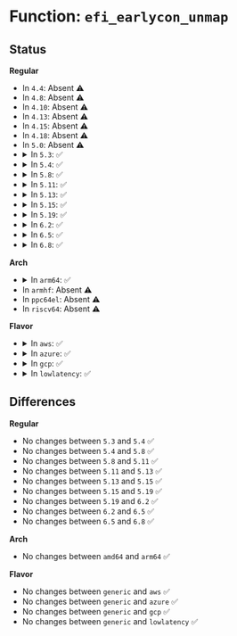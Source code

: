 # Function: <code>efi_earlycon_unmap</code>

## Status
<b>Regular</b>
<ul>
<li>
In <code>4.4</code>: Absent ⚠️
</li>
<li>
In <code>4.8</code>: Absent ⚠️
</li>
<li>
In <code>4.10</code>: Absent ⚠️
</li>
<li>
In <code>4.13</code>: Absent ⚠️
</li>
<li>
In <code>4.15</code>: Absent ⚠️
</li>
<li>
In <code>4.18</code>: Absent ⚠️
</li>
<li>
In <code>5.0</code>: Absent ⚠️
</li>
<li>
<details>
<summary>In <code>5.3</code>: ✅</summary>

```c
void efi_earlycon_unmap(void *addr, long unsigned int len);
```

**Collision:** Unique Static

**Inline:** No

**Transformation:** False

**Instances:**

```
In drivers/firmware/efi/earlycon.c (ffffffff81a936c0)
Location: drivers/firmware/efi/earlycon.c:26
Inline: False
Direct callers:
  - drivers/firmware/efi/earlycon.c:efi_earlycon_write
  - drivers/firmware/efi/earlycon.c:efi_earlycon_write
  - drivers/firmware/efi/earlycon.c:efi_earlycon_scroll_up
  - drivers/firmware/efi/earlycon.c:efi_earlycon_scroll_up
  - drivers/firmware/efi/earlycon.c:efi_earlycon_scroll_up
```
**Symbols:**

```
ffffffff81a936c0-ffffffff81a936d0: efi_earlycon_unmap (STB_LOCAL)
```
</details>
</li>
<li>
<details>
<summary>In <code>5.4</code>: ✅</summary>

```c
void efi_earlycon_unmap(void *addr, long unsigned int len);
```

**Collision:** Unique Static

**Inline:** No

**Transformation:** False

**Instances:**

```
In drivers/firmware/efi/earlycon.c (ffffffff81acaf90)
Location: drivers/firmware/efi/earlycon.c:63
Inline: False
Direct callers:
  - drivers/firmware/efi/earlycon.c:efi_earlycon_write
  - drivers/firmware/efi/earlycon.c:efi_earlycon_write
  - drivers/firmware/efi/earlycon.c:efi_earlycon_scroll_up
  - drivers/firmware/efi/earlycon.c:efi_earlycon_scroll_up
  - drivers/firmware/efi/earlycon.c:efi_earlycon_scroll_up
```
**Symbols:**

```
ffffffff81acaf90-ffffffff81acafab: efi_earlycon_unmap (STB_LOCAL)
```
</details>
</li>
<li>
<details>
<summary>In <code>5.8</code>: ✅</summary>

```c
void efi_earlycon_unmap(void *addr, long unsigned int len);
```

**Collision:** Unique Static

**Inline:** No

**Transformation:** False

**Instances:**

```
In drivers/firmware/efi/earlycon.c (ffffffff81bc3490)
Location: drivers/firmware/efi/earlycon.c:63
Inline: False
Direct callers:
  - drivers/firmware/efi/earlycon.c:efi_earlycon_write
  - drivers/firmware/efi/earlycon.c:efi_earlycon_write
  - drivers/firmware/efi/earlycon.c:efi_earlycon_scroll_up
  - drivers/firmware/efi/earlycon.c:efi_earlycon_scroll_up
  - drivers/firmware/efi/earlycon.c:efi_earlycon_scroll_up
```
**Symbols:**

```
ffffffff81bc3490-ffffffff81bc34ab: efi_earlycon_unmap (STB_LOCAL)
```
</details>
</li>
<li>
<details>
<summary>In <code>5.11</code>: ✅</summary>

```c
void efi_earlycon_unmap(void *addr, long unsigned int len);
```

**Collision:** Unique Static

**Inline:** No

**Transformation:** False

**Instances:**

```
In drivers/firmware/efi/earlycon.c (ffffffff81c3c3c0)
Location: drivers/firmware/efi/earlycon.c:63
Inline: False
Direct callers:
  - drivers/firmware/efi/earlycon.c:efi_earlycon_write
  - drivers/firmware/efi/earlycon.c:efi_earlycon_write
  - drivers/firmware/efi/earlycon.c:efi_earlycon_scroll_up
  - drivers/firmware/efi/earlycon.c:efi_earlycon_scroll_up
  - drivers/firmware/efi/earlycon.c:efi_earlycon_scroll_up
```
**Symbols:**

```
ffffffff81c3c3c0-ffffffff81c3c3db: efi_earlycon_unmap (STB_LOCAL)
```
</details>
</li>
<li>
<details>
<summary>In <code>5.13</code>: ✅</summary>

```c
void efi_earlycon_unmap(void *addr, long unsigned int len);
```

**Collision:** Unique Static

**Inline:** No

**Transformation:** False

**Instances:**

```
In drivers/firmware/efi/earlycon.c (ffffffff81c2e860)
Location: drivers/firmware/efi/earlycon.c:63
Inline: False
Direct callers:
  - drivers/firmware/efi/earlycon.c:efi_earlycon_write
  - drivers/firmware/efi/earlycon.c:efi_earlycon_write
  - drivers/firmware/efi/earlycon.c:efi_earlycon_scroll_up
  - drivers/firmware/efi/earlycon.c:efi_earlycon_scroll_up
  - drivers/firmware/efi/earlycon.c:efi_earlycon_scroll_up
```
**Symbols:**

```
ffffffff81c2e860-ffffffff81c2e87b: efi_earlycon_unmap (STB_LOCAL)
```
</details>
</li>
<li>
<details>
<summary>In <code>5.15</code>: ✅</summary>

```c
void efi_earlycon_unmap(void *addr, long unsigned int len);
```

**Collision:** Unique Static

**Inline:** No

**Transformation:** False

**Instances:**

```
In drivers/firmware/efi/earlycon.c (ffffffff81d4cea0)
Location: drivers/firmware/efi/earlycon.c:63
Inline: False
Direct callers:
  - drivers/firmware/efi/earlycon.c:efi_earlycon_write
  - drivers/firmware/efi/earlycon.c:efi_earlycon_write
  - drivers/firmware/efi/earlycon.c:efi_earlycon_scroll_up
  - drivers/firmware/efi/earlycon.c:efi_earlycon_scroll_up
  - drivers/firmware/efi/earlycon.c:efi_earlycon_scroll_up
```
**Symbols:**

```
ffffffff81d4cea0-ffffffff81d4cebb: efi_earlycon_unmap (STB_LOCAL)
```
</details>
</li>
<li>
<details>
<summary>In <code>5.19</code>: ✅</summary>

```c
void efi_earlycon_unmap(void *addr, long unsigned int len);
```

**Collision:** Unique Static

**Inline:** No

**Transformation:** False

**Instances:**

```
In drivers/firmware/efi/earlycon.c (ffffffff81f1cb10)
Location: drivers/firmware/efi/earlycon.c:63
Inline: False
Direct callers:
  - drivers/firmware/efi/earlycon.c:efi_earlycon_write
  - drivers/firmware/efi/earlycon.c:efi_earlycon_write
  - drivers/firmware/efi/earlycon.c:efi_earlycon_scroll_up
  - drivers/firmware/efi/earlycon.c:efi_earlycon_scroll_up
  - drivers/firmware/efi/earlycon.c:efi_earlycon_scroll_up
```
**Symbols:**

```
ffffffff81f1cb10-ffffffff81f1cb3b: efi_earlycon_unmap (STB_LOCAL)
```
</details>
</li>
<li>
<details>
<summary>In <code>6.2</code>: ✅</summary>

```c
void efi_earlycon_unmap(void *addr, long unsigned int len);
```

**Collision:** Unique Static

**Inline:** No

**Transformation:** False

**Instances:**

```
In drivers/firmware/efi/earlycon.c (ffffffff820c4b90)
Location: drivers/firmware/efi/earlycon.c:63
Inline: False
Direct callers:
  - drivers/firmware/efi/earlycon.c:efi_earlycon_write
  - drivers/firmware/efi/earlycon.c:efi_earlycon_write
  - drivers/firmware/efi/earlycon.c:efi_earlycon_scroll_up
  - drivers/firmware/efi/earlycon.c:efi_earlycon_scroll_up
  - drivers/firmware/efi/earlycon.c:efi_earlycon_scroll_up
```
**Symbols:**

```
ffffffff820c4b90-ffffffff820c4bbb: efi_earlycon_unmap (STB_LOCAL)
```
</details>
</li>
<li>
<details>
<summary>In <code>6.5</code>: ✅</summary>

```c
void efi_earlycon_unmap(void *addr, long unsigned int len);
```

**Collision:** Unique Static

**Inline:** No

**Transformation:** False

**Instances:**

```
In drivers/firmware/efi/earlycon.c (ffffffff82148c00)
Location: drivers/firmware/efi/earlycon.c:66
Inline: False
Direct callers:
  - drivers/firmware/efi/earlycon.c:efi_earlycon_write
  - drivers/firmware/efi/earlycon.c:efi_earlycon_write
  - drivers/firmware/efi/earlycon.c:efi_earlycon_scroll_up
  - drivers/firmware/efi/earlycon.c:efi_earlycon_scroll_up
  - drivers/firmware/efi/earlycon.c:efi_earlycon_scroll_up
```
**Symbols:**

```
ffffffff82148c00-ffffffff82148c2b: efi_earlycon_unmap (STB_LOCAL)
```
</details>
</li>
<li>
<details>
<summary>In <code>6.8</code>: ✅</summary>

```c
void efi_earlycon_unmap(void *addr, long unsigned int len);
```

**Collision:** Unique Static

**Inline:** No

**Transformation:** False

**Instances:**

```
In drivers/firmware/efi/earlycon.c (ffffffff8222b620)
Location: drivers/firmware/efi/earlycon.c:66
Inline: False
Direct callers:
  - drivers/firmware/efi/earlycon.c:efi_earlycon_write
  - drivers/firmware/efi/earlycon.c:efi_earlycon_write
  - drivers/firmware/efi/earlycon.c:efi_earlycon_scroll_up
  - drivers/firmware/efi/earlycon.c:efi_earlycon_scroll_up
  - drivers/firmware/efi/earlycon.c:efi_earlycon_scroll_up
```
**Symbols:**

```
ffffffff8222b620-ffffffff8222b64b: efi_earlycon_unmap (STB_LOCAL)
```
</details>
</li>
</ul>
<b>Arch</b>
<ul>
<li>
<details>
<summary>In <code>arm64</code>: ✅</summary>

```c
void efi_earlycon_unmap(void *addr, long unsigned int len);
```

**Collision:** Unique Static

**Inline:** No

**Transformation:** False

**Instances:**

```
In drivers/firmware/efi/earlycon.c (ffff800010d9f5d8)
Location: drivers/firmware/efi/earlycon.c:63
Inline: False
Direct callers:
  - drivers/firmware/efi/earlycon.c:efi_earlycon_write
  - drivers/firmware/efi/earlycon.c:efi_earlycon_write
  - drivers/firmware/efi/earlycon.c:efi_earlycon_scroll_up
  - drivers/firmware/efi/earlycon.c:efi_earlycon_scroll_up
  - drivers/firmware/efi/earlycon.c:efi_earlycon_scroll_up
```
**Symbols:**

```
ffff800010d9f5d8-ffff800010d9f624: efi_earlycon_unmap (STB_LOCAL)
```
</details>
</li>
<li>
In <code>armhf</code>: Absent ⚠️
</li>
<li>
In <code>ppc64el</code>: Absent ⚠️
</li>
<li>
In <code>riscv64</code>: Absent ⚠️
</li>
</ul>
<b>Flavor</b>
<ul>
<li>
<details>
<summary>In <code>aws</code>: ✅</summary>

```c
void efi_earlycon_unmap(void *addr, long unsigned int len);
```

**Collision:** Unique Static

**Inline:** No

**Transformation:** False

**Instances:**

```
In drivers/firmware/efi/earlycon.c (ffffffff81a69e00)
Location: drivers/firmware/efi/earlycon.c:63
Inline: False
Direct callers:
  - drivers/firmware/efi/earlycon.c:efi_earlycon_write
  - drivers/firmware/efi/earlycon.c:efi_earlycon_write
  - drivers/firmware/efi/earlycon.c:efi_earlycon_scroll_up
  - drivers/firmware/efi/earlycon.c:efi_earlycon_scroll_up
  - drivers/firmware/efi/earlycon.c:efi_earlycon_scroll_up
```
**Symbols:**

```
ffffffff81a69e00-ffffffff81a69e1b: efi_earlycon_unmap (STB_LOCAL)
```
</details>
</li>
<li>
<details>
<summary>In <code>azure</code>: ✅</summary>

```c
void efi_earlycon_unmap(void *addr, long unsigned int len);
```

**Collision:** Unique Static

**Inline:** No

**Transformation:** False

**Instances:**

```
In drivers/firmware/efi/earlycon.c (ffffffff81a262d0)
Location: drivers/firmware/efi/earlycon.c:63
Inline: False
Direct callers:
  - drivers/firmware/efi/earlycon.c:efi_earlycon_write
  - drivers/firmware/efi/earlycon.c:efi_earlycon_write
  - drivers/firmware/efi/earlycon.c:efi_earlycon_scroll_up
  - drivers/firmware/efi/earlycon.c:efi_earlycon_scroll_up
  - drivers/firmware/efi/earlycon.c:efi_earlycon_scroll_up
```
**Symbols:**

```
ffffffff81a262d0-ffffffff81a262eb: efi_earlycon_unmap (STB_LOCAL)
```
</details>
</li>
<li>
<details>
<summary>In <code>gcp</code>: ✅</summary>

```c
void efi_earlycon_unmap(void *addr, long unsigned int len);
```

**Collision:** Unique Static

**Inline:** No

**Transformation:** False

**Instances:**

```
In drivers/firmware/efi/earlycon.c (ffffffff81ad6210)
Location: drivers/firmware/efi/earlycon.c:63
Inline: False
Direct callers:
  - drivers/firmware/efi/earlycon.c:efi_earlycon_write
  - drivers/firmware/efi/earlycon.c:efi_earlycon_write
  - drivers/firmware/efi/earlycon.c:efi_earlycon_scroll_up
  - drivers/firmware/efi/earlycon.c:efi_earlycon_scroll_up
  - drivers/firmware/efi/earlycon.c:efi_earlycon_scroll_up
```
**Symbols:**

```
ffffffff81ad6210-ffffffff81ad622b: efi_earlycon_unmap (STB_LOCAL)
```
</details>
</li>
<li>
<details>
<summary>In <code>lowlatency</code>: ✅</summary>

```c
void efi_earlycon_unmap(void *addr, long unsigned int len);
```

**Collision:** Unique Static

**Inline:** No

**Transformation:** False

**Instances:**

```
In drivers/firmware/efi/earlycon.c (ffffffff81ae26d0)
Location: drivers/firmware/efi/earlycon.c:63
Inline: False
Direct callers:
  - drivers/firmware/efi/earlycon.c:efi_earlycon_write
  - drivers/firmware/efi/earlycon.c:efi_earlycon_write
  - drivers/firmware/efi/earlycon.c:efi_earlycon_scroll_up
  - drivers/firmware/efi/earlycon.c:efi_earlycon_scroll_up
  - drivers/firmware/efi/earlycon.c:efi_earlycon_scroll_up
```
**Symbols:**

```
ffffffff81ae26d0-ffffffff81ae26eb: efi_earlycon_unmap (STB_LOCAL)
```
</details>
</li>
</ul>

## Differences
<b>Regular</b>
<ul>
<li>
No changes between <code>5.3</code> and <code>5.4</code> ✅
</li>
<li>
No changes between <code>5.4</code> and <code>5.8</code> ✅
</li>
<li>
No changes between <code>5.8</code> and <code>5.11</code> ✅
</li>
<li>
No changes between <code>5.11</code> and <code>5.13</code> ✅
</li>
<li>
No changes between <code>5.13</code> and <code>5.15</code> ✅
</li>
<li>
No changes between <code>5.15</code> and <code>5.19</code> ✅
</li>
<li>
No changes between <code>5.19</code> and <code>6.2</code> ✅
</li>
<li>
No changes between <code>6.2</code> and <code>6.5</code> ✅
</li>
<li>
No changes between <code>6.5</code> and <code>6.8</code> ✅
</li>
</ul>
<b>Arch</b>
<ul>
<li>
No changes between <code>amd64</code> and <code>arm64</code> ✅
</li>
</ul>
<b>Flavor</b>
<ul>
<li>
No changes between <code>generic</code> and <code>aws</code> ✅
</li>
<li>
No changes between <code>generic</code> and <code>azure</code> ✅
</li>
<li>
No changes between <code>generic</code> and <code>gcp</code> ✅
</li>
<li>
No changes between <code>generic</code> and <code>lowlatency</code> ✅
</li>
</ul>
